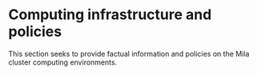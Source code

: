 # Computing infrastructure and policies

This section seeks to provide factual information and policies on the Mila cluster computing environments.

<!-- Additional sections from the original .rst can be converted and appended here. -->
